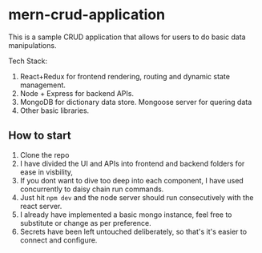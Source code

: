 # mern-crud-application

This is a sample CRUD application that allows for users to do basic data manipulations.

Tech Stack:

1. React+Redux for frontend rendering, routing and dynamic state management.
2. Node + Express for backend APIs.
3. MongoDB for dictionary data store. Mongoose server for quering data
4. Other basic libraries.

## How to start

1. Clone the repo
2. I have divided the UI and APIs into frontend and backend folders for ease in visbility, 
3. If you dont want to dive too deep into each component, I have used concurrently to daisy chain run commands.
4. Just hit `npm dev` and the node server should run consecutively with the react server.
5. I already have implemented a basic mongo instance, feel free to substitute or change as per preference.
6. Secrets have been left untouched deliberately, so that's it's easier to connect and configure.

